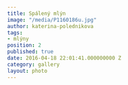 ```yaml
---
title: Spálený mlýn
image: "/media/P1160186u.jpg"
author: katerina-polednikova
tags:
- mlýny
position: 2
published: true
date: 2016-04-18 22:01:41.000000000 Z
category: gallery
layout: photo
---
```

